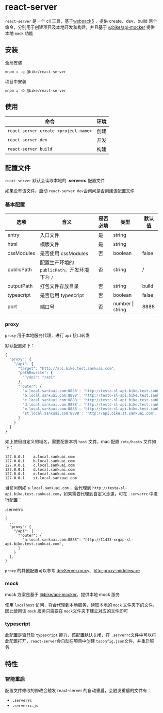 # react-server

`react-server` 是一个 cli 工具，基于[webpack5](https://webpack.js.org/api/) ，提供 create、dev、build 两个命令，分别用于创建项目及本地开发和构建，并且基于 [@bike/api-mocker](https://npm.sankuai.com/v2/pkg/detail?name=%40bike%2Fapi-mocker) 提供本地 `mock` 功能

## 安装

全局安装

```shell
mnpm i -g @bike/react-server
```

项目中安装

```shell
mnpm i -D @bike/react-server
```

## 使用

| 命令                                 | 环境 |
| ------------------------------------ | ---- |
| `react-server create <project-name>` | 创建 |
| `react-server dev`                   | 开发 |
| `react-server build`                 | 构建 |

## 配置文件

`react-server` 默认会读取本地的 **.serverrc** 配置文件

如果没有该文件，启动 `react-server dev`会询问是否创建该配置文件

### 基本配置

| 选项       | 含义                                          | 是否必填 | 类型             | 默认值 |
| ---------- | --------------------------------------------- | -------- | ---------------- | ------ |
| entry      | 入口文件                                      | 是       | string           |
| html       | 模版文件                                      | 是       | string           |
| cssModules | 是否使用 cssModules                           | 否       | boolean          | false  |
| publicPath | 配置生产环境的 `publicPath`，开发环境下为 `/` | 否       | string           | /      |
| outputPath | 打包文件存放目录                              | 否       | string           | build  |
| typescript | 是否启用 typescript                           | 否       | boolean          | false  |
| port       | 端口号                                        | 否       | number \| string | 8888   |

### proxy

`proxy` 用于本地服务代理，进行 `api` 接口转发

默认配置如下：

```js
{
  "proxy": {
    "/api": {
      "target": "http://api.bike.test.sankuai.com",
      "pathRewrite": {
        "^/api": "/api"
      },
      "router": {
        'a.local.sankuai.com:8888': 'http://testa-sl-api.bike.test.sankuai.com',
        'b.local.sankuai.com:8888': 'http://testb-sl-api.bike.test.sankuai.com',
        'c.local.sankuai.com:8888': 'http://testc-sl-api.bike.test.sankuai.com',
        'd.local.sankuai.com:8888': 'http://testd-sl-api.bike.test.sankuai.com',
        'e.local.sankuai.com:8888': 'http://teste-sl-api.bike.test.sankuai.com',
        'st.local.sankuai.com:8888': 'http://api.bike.st.sankuai.com',
      }
    }
  }
}
```

如上使用自定义的域名，需要配置本机 `host` 文件，mac 配置 `/etc/hosts` 文件如下：

```shell
127.0.0.1    a.local.sankuai.com
127.0.0.1    b.local.sankuai.com
127.0.0.1    c.local.sankuai.com
127.0.0.1    d.local.sankuai.com
127.0.0.1    e.local.sankuai.com
127.0.0.1    st.local.sankuai.com
```

当访问例如 `a.local.sankuai.com` ，会代理到 `http://testa-sl-api.bike.test.sankuai.com`，如果需要代理到自定义泳道，可在 `.serverrc` 中进行配置：

.serverrc

```shell
{
  ...
  "proxy": {
    "/api": {
      "router": {
        "a.local.sankuai.com:8888": "http://11433-xrgap-sl-api.bike.test.sankuai.com",
      }
    }
  },
}
```

`proxy` 的其他配置可以参考 [devServer.proxy](https://webpack.js.org/configuration/dev-server/#devserverproxy)、[http-proxy-middleware](https://github.com/chimurai/http-proxy-middleware#router-objectfunction)

### mock

mock 方案是基于 [@bike/api-mocker](https://npm.sankuai.com/v2/pkg/detail?name=%40bike%2Fapi-mocker)，提供本地 mock 服务

使用 `localhost` 访问，将会代理到本地服务，读取本地的 `mock` 文件夹下的文件，因此使用该 `mock` 服务只需要在 `mock`文件夹下建立对应的文件即可

### typescript

此配置是否开启 `typescript` 能力，该配置默认关闭，在 `.serverrc`文件中可以将此配置打开，`react-server`会自动在项目中创建 `tsconfig.json`文件，并重启服务

## 特性

### 智能重启

配置文件修改的修改会触发 react-server 的自动重启，会触发重启的文件有：

- `.serverrc`
- `.serverrc.js`
